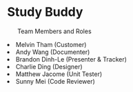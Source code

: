 <h1>Study Buddy</h1>

<ul>Team Members and Roles</ul>
<li>Melvin Tham (Customer)</li>
<li>Andy Wang (Documenter)</li>
<li>Brandon Dinh-Le (Presenter & Tracker)</li>
<li>Charlie Ding (Designer)</li>
<li>Matthew Jacome (Unit Tester)</li>
<li>Sunny Mei (Code Reviewer)</li>
